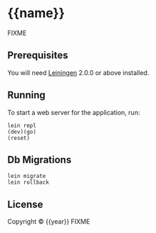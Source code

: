 # {{name}}

FIXME

## Prerequisites

You will need [Leiningen][] 2.0.0 or above installed.

[leiningen]: https://github.com/technomancy/leiningen

## Running

To start a web server for the application, run:

    lein repl
    (dev)(go)
    (reset)

## Db Migrations

    lein migrate
    lein rollback

## License

Copyright © {{year}} FIXME

